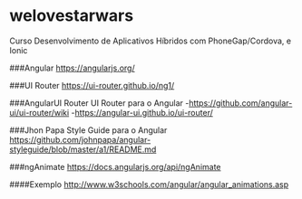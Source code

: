 # welovestarwars
Curso Desenvolvimento de Aplicativos Híbridos com PhoneGap/Cordova, e Ionic

###Angular
https://angularjs.org/

###UI Router
https://ui-router.github.io/ng1/

###AngularUI Router
UI Router para o Angular
-https://github.com/angular-ui/ui-router/wiki
-https://angular-ui.github.io/ui-router/

###Jhon Papa Style Guide para o Angular
https://github.com/johnpapa/angular-styleguide/blob/master/a1/README.md

###ngAnimate
https://docs.angularjs.org/api/ngAnimate

####Exemplo
http://www.w3schools.com/angular/angular_animations.asp
